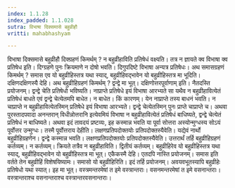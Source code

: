 ```yaml
---
index: 1.1.28
index_padded: 1.1.028
sutra: विभाषा दिक्समासे बहुव्रीहौ
vritti: mahabhashyam

---
```

 विभाषा दिक्समासे बहुव्रीहौ दिक्ग्रहणं किमर्थम् ? न बहुव्रीहाविति प्रतिषेधं वक्ष्यति। तत्र न ज्ञायते क्व विभाषा क्व प्रतिषेध इति। दिग्ग्रहणे पुनः क्रियमाणे न दोषो भवति। दिगुपदिष्टे विभाषा अन्यत्र प्रतिषेधः। अथ समासग्रहणं किमर्थम् ? समास एव यो बहुव्रीहिस्तत्र यथा स्याद्, बहुव्रीहिवद्भावेन यो बहुव्रीहिस्तत्र मा भूदिति। दक्षिणदक्षिणस्यै देहि। अथ बहुव्रीहिग्रहणं किमर्थम् ? द्वन्द्वे मा भूत्। दक्षिणोत्तरपूर्वाणाम् इति। नैतदस्ति प्रयोजनम्। द्वन्द्वे चेति प्रतिषेधो भविष्यति। नाप्राप्ते प्रतिषेधे इयं विभाषा आरभ्यते सा यथैव न बहुव्रीहावित्येतं प्रतिषेधं बाधते एवं द्वन्द्वे चेत्येतमपि बाधेत। न बाधेत। किं कारणम्। येन नाप्राप्ते तस्य बाधनं भवति। न चाप्राप्ते न बहुव्रीहावित्येतस्मिन् प्रतिषेधे इयं विभाषा आरभ्यते। द्वन्द्वे चेत्येतस्मिन् पुनः प्राप्ते चाप्राप्ते च। अथवा पुरस्तादपवादा अनन्तरान् विधीन्नोत्तरानि इत्येवमियं विभाषा न बहुव्रीहावित्येतं प्रतिषेधं बाधिष्यते, द्वन्द्वे चेत्येतं प्रतिषेधं न बाधिष्यते। अथवा इदं तावदयं प्रष्टव्यः, इह कस्मान्न भवति या पूर्वा सोत्तरा अस्योन्मुग्धस्य सोऽयं पूर्वोत्तर उन्मुग्धः। तस्मै पूर्वोत्तराय देहीति। लक्षणप्रतिपदोक्तयोः प्रतिपदोक्तस्यैवेति। यद्येवं नार्थो बहुव्रीहिग्रहणेन। द्वन्द्वे कस्मान्न भवति। लक्षणप्रतिपदोक्तयोः प्रतिपदोक्तस्यैवेति। उत्तरार्थं तर्हि बहुव्रीहिग्रहणं कर्तव्यम्। न कर्तव्यम्। क्रियते तत्रैव न बहुव्रीहाविति। द्वितीयं कर्तव्यम्। बहुव्रीहिरेव यो बहुव्रीहिस्तत्र यथा स्याद्, बहुव्रीहिवद्भावेन यो बहुव्रीहिस्तत्र मा भूत्। एकैकस्मै देहि। एतदपि नास्ति प्रयोजनम्। समास इति वर्तते तेन बहुव्रीहिं विशेषयिष्यामः। समासो यो बहुव्रीहिरिति। इदं तर्हि प्रयोजनम्। अवयवभूतस्यापि बहुव्रीहेः प्रतिषेधो यथा स्यात्। इह मा भूत्। वस्त्रमन्तरमेषां त इमे वस्त्रान्तराः। वसनमन्तरमेषां त इमे वसनान्तराः। वस्त्रान्तराश्च वसनान्तराश्च वस्त्रान्तरवसनान्तराः। 